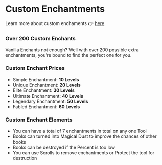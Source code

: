 # Custom Enchantments
Learn more about custom enchaments 👉 [here](https://ae.advancedplugins.net/enchantments/list-of-enchantments/default-enchants-200+)

### Over 200 Custom Enchants

Vanilla Enchants not enough? Well with over 200 possible extra enchantments, you’re bound to find the perfect one for you.

### Custom Enchant Prices

- Simple Enchantment: **10 Levels**
- Unique Enchantment: **20 Levels**
- Elite Enchantment: **30 Levels**
- Ultimate Enchantment: **40 Levels**
- Legendary Enchantment: **50 Levels**
- Fabled Enchantment: **60 Levels**

### Custom Enchant Elements

- You can have a total of 7 enchantments in total on any one Tool
- Books can turned into Magical Dust to improve the chances of other books
- Books can be destroyed if the Percent is too low
- You can use Scrolls to remove enchantments or Protect the tool for destruction
